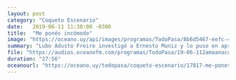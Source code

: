 ```yaml
---
layout: post
category: "Coqueto Escenario"
date:   2019-06-11 11:30:00 -0300
title:  "Me ponés incómodo"
image: "https://oceano.uy/api/images/programas/TodoPasa/8b6d5467-eefc-40c6-9059-1dcb90215c91.jpg"
summary: "Lubo Adusto Freire investigó a Ernesto Muniz y lo puso en aprietos con testimonios de amigos, sin códigos, que lo dejaron muy mal parado. Además dio noticias insólitas, como el chico al que le sacaron una muela de un testículo, o la candidata del Frente Amplio que regala tangas blancas."
file: "https://audios.oceanofm.com/programas/TodoPasa/19-06-112amaanacoquetoescenario.mp3"
duration: "27:56"
oceanourl: "https://oceano.uy/todopasa/coqueto-escenario/17817-me-pones-incomodo"
---
```

  

